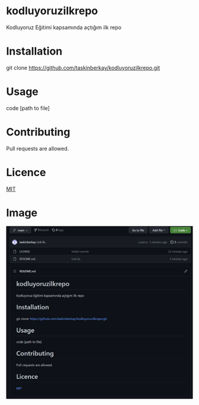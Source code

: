 # kodluyoruzilkrepo
Kodluyoruz Eğitimi kapsamında açtığım ilk repo

# Installation
git clone https://github.com/taskinberkay/kodluyoruzilkrepo.git

# Usage
code [path to file]

# Contributing
Pull requests are allowed.

# Licence

[MIT](https://choosealicense.com/licenses/mit/)

# Image

![Project Image](/img/repo-img.png)